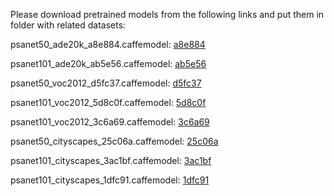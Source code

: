 Please download pretrained models from the following links and put them in folder with related datasets:

psanet50_ade20k_a8e884.caffemodel: [a8e884](https://drive.google.com/file/d/1F1A-ddhhppAQxSaTRWgIlQL8NMa4VMLV/view?usp=sharing)

psanet101_ade20k_ab5e56.caffemodel: [ab5e56](https://drive.google.com/file/d/1u8ntKfkNgxmrBjH3U_3zbGKvLndpxwtk/view?usp=sharing)

psanet50_voc2012_d5fc37.caffemodel: [d5fc37](https://drive.google.com/file/d/1uZLdv-1ReOJuRau06VEib0FOUb0I-fpl/view?usp=sharing)

psanet101_voc2012_5d8c0f.caffemodel: [5d8c0f](https://drive.google.com/file/d/11dGNxh4nzoiV4fscJPcRD-OG9YsKSoaI/view?usp=sharing)

psanet101_voc2012_3c6a69.caffemodel: [3c6a69](https://drive.google.com/file/d/19sBwiQJh3pOj9LoFGhMnzpBA-pmDtmP3/view?usp=sharing)

psanet50_cityscapes_25c06a.caffemodel: [25c06a](https://drive.google.com/file/d/1nr73jW42eWf5Xy1_Ch1RwpjwC4f5tCUk/view?usp=sharing)

psanet101_cityscapes_3ac1bf.caffemodel: [3ac1bf](https://drive.google.com/file/d/1uaNZl7HgqYWwtPsKVREKIoo7Ib9jXxB2/view?usp=sharing)

psanet101_cityscapes_1dfc91.caffemodel: [1dfc91](https://drive.google.com/file/d/1ZUT8g_Lx5Iih4lkZk3meAC6dpNk-ZJxT/view?usp=sharing)